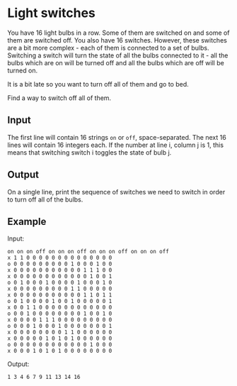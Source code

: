 # Light switches

You have 16 light bulbs in a row. Some of them are switched on and some
of them are switched off. You also have 16 switches. However, these switches
are a bit more complex - each of them is connected to a set of bulbs.
Switching a switch will turn the state of all the bulbs connected to it -
all the bulbs which are on will be turned off and all the bulbs which are off
will be turned on.

It is a bit late so you want to turn off all of them and go to bed.

Find a way to switch off all of them.

## Input

The first line will contain 16 strings `on` or `off`, space-separated.
The next 16 lines will contain 16 integers each. If the number at line i,
column j is 1, this means that switching switch i toggles the state of bulb j.

## Output

On a single line, print the sequence of switches we need to switch in order to
turn off all of the bulbs.

## Example

Input:

```
on on on off on on on off on on on off on on on off
x 1 1 0 0 0 0 0 0 0 0 0 0 0 0 0 0
o 0 0 0 0 0 0 0 0 0 1 0 0 0 1 0 0
x 0 0 0 0 0 0 0 0 0 0 0 1 1 1 0 0
x 0 0 0 0 0 0 0 0 0 0 0 0 1 0 0 1
o 0 1 0 0 0 1 0 0 0 0 1 0 0 0 1 0
x 0 0 0 0 0 0 0 0 0 1 1 0 0 0 0 0
x 0 0 0 0 0 0 0 0 0 0 0 1 1 0 1 1
o 0 1 0 0 0 0 1 0 0 1 0 0 0 0 0 1
x 0 0 1 1 0 0 0 0 0 0 0 0 0 0 0 0
o 0 0 1 0 0 0 0 0 0 0 0 1 0 0 1 0
x 0 0 0 0 1 1 1 0 0 0 0 0 0 0 0 0
o 0 0 0 1 0 0 0 1 0 0 0 0 0 0 0 1
x 0 0 0 0 0 0 0 0 1 1 0 0 0 0 0 0
x 0 0 0 0 0 1 0 1 0 1 0 0 0 0 0 0
o 0 0 0 0 0 0 0 0 0 0 0 0 1 0 0 0
x 0 0 0 1 0 1 0 1 0 0 0 0 0 0 0 0
```

Output:

```
1 3 4 6 7 9 11 13 14 16
```
